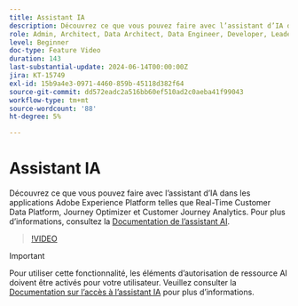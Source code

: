```yaml
---
title: Assistant IA
description: Découvrez ce que vous pouvez faire avec l’assistant d’IA dans les applications Adobe Experience Platform telles que Real-Time Customer Data Platform, Journey Optimizer et Customer Journey Analytics.
role: Admin, Architect, Data Architect, Data Engineer, Developer, Leader, User
level: Beginner
doc-type: Feature Video
duration: 143
last-substantial-update: 2024-06-14T00:00:00Z
jira: KT-15749
exl-id: 15b9a4e3-0971-4460-859b-45118d382f64
source-git-commit: dd572eadc2a516bb60ef510ad2c0aeba41f99043
workflow-type: tm+mt
source-wordcount: '88'
ht-degree: 5%

---
```


# Assistant IA

Découvrez ce que vous pouvez faire avec l’assistant d’IA dans les applications Adobe Experience Platform telles que Real-Time Customer Data Platform, Journey Optimizer et Customer Journey Analytics. Pour plus d’informations, consultez la [Documentation de l’assistant AI](https://experienceleague.adobe.com/fr/docs/experience-platform/ai-assistant/home).

>[!VIDEO](https://video.tv.adobe.com/v/3429845/?learn=on)

>[!IMPORTANT]
>
> Pour utiliser cette fonctionnalité, les éléments d’autorisation de ressource AI doivent être activés pour votre utilisateur. Veuillez consulter la [Documentation sur l’accès à l’assistant IA](https://experienceleague.adobe.com/en/docs/experience-platform/ai-assistant/access) pour plus d’informations.

